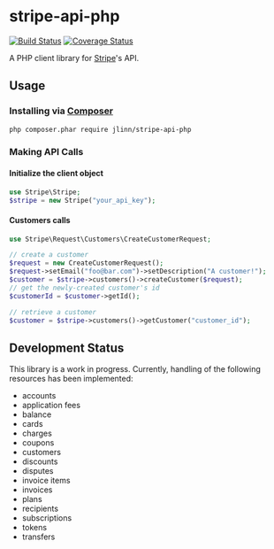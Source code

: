 stripe-api-php
==============

[![Build Status](https://secure.travis-ci.org/jlinn/stripe-api-php.png?branch=master)](http://travis-ci.org/jlinn/stripe-api-php)
[![Coverage Status](https://coveralls.io/repos/dongilbert/stripe-api-php/badge.png)](https://coveralls.io/r/dongilbert/stripe-api-php)

A PHP client library for [Stripe](https://stripe.com/docs/api)'s API.

## Usage
### Installing via [Composer](https://getcomposer.org/)
```bash
php composer.phar require jlinn/stripe-api-php
```

### Making API Calls
#### Initialize the client object
```php
use Stripe\Stripe;
$stripe = new Stripe("your_api_key");
```

#### Customers calls
```php
use Stripe\Request\Customers\CreateCustomerRequest;

// create a customer
$request = new CreateCustomerRequest();
$request->setEmail("foo@bar.com")->setDescription("A customer!");
$customer = $stripe->customers()->createCustomer($request);
// get the newly-created customer's id
$customerId = $customer->getId();

// retrieve a customer
$customer = $stripe->customers()->getCustomer("customer_id");
```

## Development Status
This library is a work in progress. Currently, handling of the following resources has been implemented:

* accounts
* application fees
* balance
* cards
* charges
* coupons
* customers
* discounts
* disputes
* invoice items
* invoices
* plans
* recipients
* subscriptions
* tokens
* transfers
